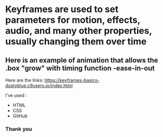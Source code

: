  # Keyframes are used to set parameters for motion, effects, audio, and many other properties, usually changing them over time
 
 ## Here is an example of animation that allows the .box "grow" with timing function -ease-in-out
 
 Here are the links:
 https://keyframes-basics-dustyblue.c9users.io/index.html
 
 I've used :
 * HTML
 * CSS
 * GitHub
 
 
 ### Thank you 
  
